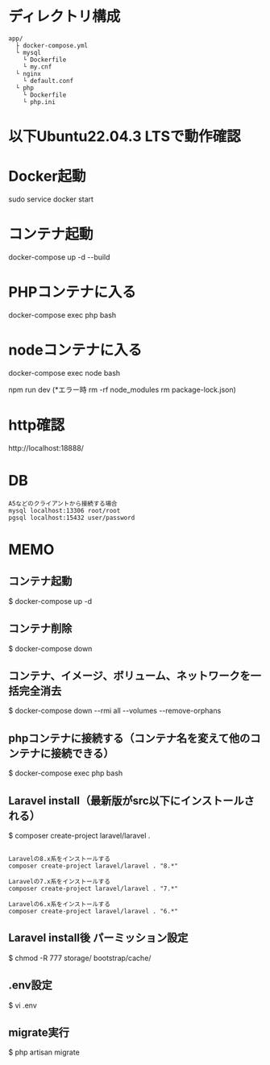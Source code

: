 # ディレクトリ構成
```
app/
  ├ docker-compose.yml
  └ mysql
    └ Dockerfile
    └ my.cnf
  └ nginx
    └ default.conf
  └ php
    └ Dockerfile
    └ php.ini
```

# 以下Ubuntu22.04.3 LTSで動作確認

# Docker起動
sudo service docker start

# コンテナ起動
docker-compose up -d --build

# PHPコンテナに入る
docker-compose exec php bash

# nodeコンテナに入る
docker-compose exec node bash

npm run dev
(*エラー時 rm -rf node_modules rm package-lock.json)

# http確認
http://localhost:18888/

# DB
```
A5などのクライアントから接続する場合
mysql localhost:13306 root/root
pgsql localhost:15432 user/password
```

# MEMO
## コンテナ起動
$ docker-compose up -d

## コンテナ削除
$ docker-compose down

## コンテナ、イメージ、ボリューム、ネットワークを一括完全消去
$ docker-compose down --rmi all --volumes --remove-orphans

## phpコンテナに接続する（コンテナ名を変えて他のコンテナに接続できる）
$ docker-compose exec php bash

## Laravel install（最新版がsrc以下にインストールされる）
$ composer create-project laravel/laravel .

```バージョン指定する場合

Laravelの8.x系をインストールする
composer create-project laravel/laravel . "8.*"

Laravelの7.x系をインストールする
composer create-project laravel/laravel . "7.*"

Laravelの6.x系をインストールする
composer create-project laravel/laravel . "6.*"
```

## Laravel install後 パーミッション設定
$ chmod -R 777 storage/ bootstrap/cache/

## .env設定
$ vi .env

## migrate実行
$ php artisan migrate
